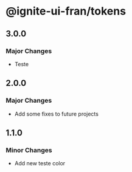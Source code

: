 # @ignite-ui-fran/tokens

## 3.0.0

### Major Changes

- Teste

## 2.0.0

### Major Changes

- Add some fixes to future projects

## 1.1.0

### Minor Changes

- Add new teste color
